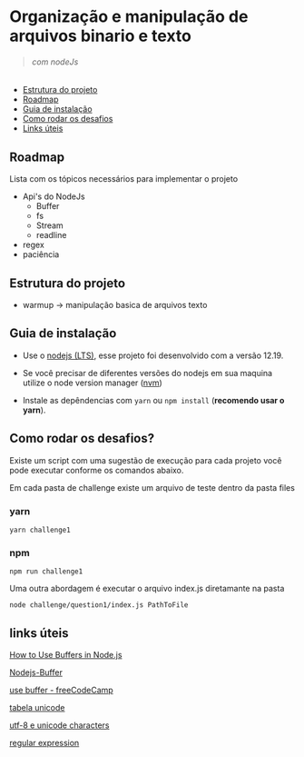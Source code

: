 # Organização e manipulação de arquivos binario e texto

> ###### com nodeJs

- [Estrutura do projeto](#estrutura-do-projeto)
- [Roadmap](#roadmap)
- [Guia de instalação](#guia-de-instalação)
- [Como rodar os desafios](#como-rodar-os-desafios)
- [Links úteis](#links-úteis)

## Roadmap

Lista com os tópicos necessários para implementar o projeto

- Api's do NodeJs
  - Buffer
  - fs
  - Stream
  - readline
- regex
- paciência

## Estrutura do projeto

- warmup -> manipulação basica de arquivos texto

## Guia de instalação

- Use o [nodejs (LTS)](https://nodejs.org/en/download/releases/), esse projeto foi desenvolvido com a versão 12.19.
- Se você precisar de diferentes versões do nodejs em sua maquina utilize o node version manager ([nvm](https://github.com/nvm-sh/nvm))

- Instale as depêndencias com `yarn` ou `npm install` (**recomendo usar o yarn**).


## Como rodar os desafios?

Existe um script com uma sugestão de execução para cada projeto você pode executar conforme os comandos abaixo.

Em cada pasta de challenge existe um arquivo de teste dentro da pasta files

### yarn
```yarn challenge1```

### npm
```npm run challenge1```

Uma outra abordagem é executar o arquivo index.js diretamante na pasta

```node challenge/question1/index.js PathToFile```

## links úteis

[How to Use Buffers in Node.js](https://nodejs.org/en/knowledge/advanced/buffers/how-to-use-buffers/)

[Nodejs-Buffer](https://nodejs.org/dist/latest-v8.x/docs/api/buffer.html#buffer_buffer)

[use buffer - freeCodeCamp](https://www.freecodecamp.org/news/do-you-want-a-better-understanding-of-buffer-in-node-js-check-this-out-2e29de2968e8/)

[tabela unicode](https://cs.stanford.edu/people/miles/iso8859.html)

[utf-8 e unicode characters](https://www.utf8-chartable.de/)

[regular expression](https://developer.mozilla.org/en-US/docs/Web/JavaScript/Guide/Regular_Expressions)

